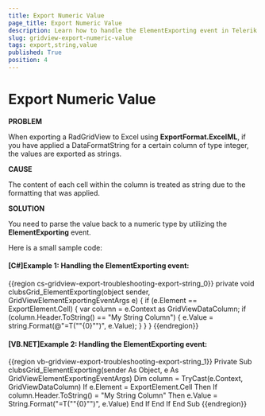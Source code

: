 ```yaml
---
title: Export Numeric Value
page_title: Export Numeric Value
description: Learn how to handle the ElementExporting event in Telerik's {{ site.framework_name }} DataGrid in order to parse an exported value back to a numeric type.
slug: gridview-export-numeric-value
tags: export,string,value
published: True
position: 4
---
```


# Export Numeric Value

__PROBLEM__

When exporting a RadGridView to Excel using __ExportFormat.ExcelML__, if you have applied a DataFormatString for a certain column of type integer, the values are exported as strings.


__CAUSE__

The content of each cell within the column is treated as string due to the formatting that was applied.


__SOLUTION__

You need to parse the value back to a numeric type by utilizing the __ElementExporting__ event.

Here is a small sample code:
        

#### __[C#]Example 1: Handling the ElementExporting event:__

{{region cs-gridview-export-troubleshooting-export-string_0}}
	private void clubsGrid_ElementExporting(object sender, GridViewElementExportingEventArgs e)
	{
	    if (e.Element == ExportElement.Cell)
	    {
	        var column = e.Context as GridViewDataColumn;
	        if (column.Header.ToString() == "My String Column")
	        {
	            e.Value = string.Format(@"=T(""{0}"")", e.Value);
	        }
	    }
	}
{{endregion}}

#### __[VB.NET]Example 2: Handling the ElementExporting event:__

{{region vb-gridview-export-troubleshooting-export-string_1}}
	Private Sub clubsGrid_ElementExporting(sender As Object, e As GridViewElementExportingEventArgs)
	    Dim column = TryCast(e.Context, GridViewDataColumn)
	    If e.Element = ExportElement.Cell Then
	        If column.Header.ToString() = "My String Column" Then
	            e.Value = String.Format("=T(""{0}"")", e.Value)
	        End If
	    End If
	End Sub
{{endregion}}




